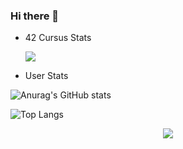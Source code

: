 ### Hi there 👋

<!--
**successfulfadwa/successfulfadwa** is a ✨ _special_ ✨ repository because its `README.md` (this file) appears on your GitHub profile.

Here are some ideas to get you started:

- 🔭 I’m currently working on ...
- 🌱 I’m currently learning ...
- 👯 I’m looking to collaborate on ...
- 🤔 I’m looking for help with ...
- 💬 Ask me about ...
- 📫 How to reach me: ...
- 😄 Pronouns: ...
- ⚡ Fun fact: ...
-->

* 42 Cursus Stats

  <a href="https://github.com/successfulfadwa">
    <img src="https://badge42.vercel.app/api/v2/cl3vffdbc002609jy3rk58js7/stats?cursusId=21&coalitionId=75">
  </a>
</p>

* User Stats

![Anurag's GitHub stats](https://github-readme-stats.vercel.app/api?username=successfulfadwa&theme=slateorange&show_icons=true)<p >![Top Langs](https://github-readme-stats.vercel.app/api/top-langs/?username=successfulfadwa&theme=slateorange&show_icons=true)
  

<p align="center">
  <a href="https://github.com/successfulfadwa">
    <img src="https://raw.githubusercontent.com/madebypixel02/madebypixel02/output/github-contribution-grid-snake.svg">
  </a>
</p>
